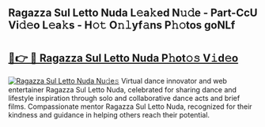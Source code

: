## Ragazza Sul Letto Nuda L𝚎a𝚔ed N𝚞𝚍e - Part-CcU Vi𝚍𝚎o L𝚎a𝚔s - H𝚘𝚝 O𝚗𝚕yf𝚊ns P𝚑𝚘tos goNLf

# <h2><a href="http://kfbsdh3.oniu.top/?m=Ragazza+Sul+Letto+Nuda">🔗👉 🔴 Ragazza Sul Letto Nuda P𝚑ot𝚘𝚜 V𝚒d𝚎o</a></h2>

[![Ragazza Sul Letto Nuda Nu𝚍e𝚜](https://i.imgur.com/0qMVB7G.gif)](http://kfbsdh3.oniu.top/?m=Ragazza+Sul+Letto+Nuda)
Virtual dance innovator and web entertainer Ragazza Sul Letto Nuda, celebrated for sharing dance and lifestyle inspiration through solo and collaborative dance acts and brief films. Compassionate mentor Ragazza Sul Letto Nuda, recognized for their kindness and guidance in helping others reach their potential.  
